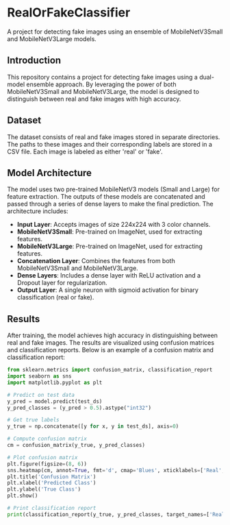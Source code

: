   # RealOrFakeClassifier

A project for detecting fake images using an ensemble of MobileNetV3Small and MobileNetV3Large models.

## Introduction

This repository contains a project for detecting fake images using a dual-model ensemble approach. By leveraging the power of both MobileNetV3Small and MobileNetV3Large, the model is designed to distinguish between real and fake images with high accuracy.

## Dataset

The dataset consists of real and fake images stored in separate directories. The paths to these images and their corresponding labels are stored in a CSV file. Each image is labeled as either 'real' or 'fake'.

## Model Architecture

The model uses two pre-trained MobileNetV3 models (Small and Large) for feature extraction. The outputs of these models are concatenated and passed through a series of dense layers to make the final prediction. The architecture includes:

- **Input Layer**: Accepts images of size 224x224 with 3 color channels.
- **MobileNetV3Small**: Pre-trained on ImageNet, used for extracting features.
- **MobileNetV3Large**: Pre-trained on ImageNet, used for extracting features.
- **Concatenation Layer**: Combines the features from both MobileNetV3Small and MobileNetV3Large.
- **Dense Layers**: Includes a dense layer with ReLU activation and a Dropout layer for regularization.
- **Output Layer**: A single neuron with sigmoid activation for binary classification (real or fake).

## Results

After training, the model achieves high accuracy in distinguishing between real and fake images. The results are visualized using confusion matrices and classification reports. Below is an example of a confusion matrix and classification report:

```python
from sklearn.metrics import confusion_matrix, classification_report
import seaborn as sns
import matplotlib.pyplot as plt

# Predict on test data
y_pred = model.predict(test_ds)
y_pred_classes = (y_pred > 0.5).astype("int32")

# Get true labels
y_true = np.concatenate([y for x, y in test_ds], axis=0)

# Compute confusion matrix
cm = confusion_matrix(y_true, y_pred_classes)

# Plot confusion matrix
plt.figure(figsize=(8, 6))
sns.heatmap(cm, annot=True, fmt='d', cmap='Blues', xticklabels=['Real', 'Fake'], yticklabels=['Real', 'Fake'])
plt.title('Confusion Matrix')
plt.xlabel('Predicted Class')
plt.ylabel('True Class')
plt.show()

# Print classification report
print(classification_report(y_true, y_pred_classes, target_names=['Real', 'Fake']))

